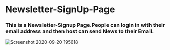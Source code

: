 # Newsletter-SignUp-Page

### This is a Newsletter-Signup Page.People can login in with their email address and then host can send News to their Email.


![Screenshot 2020-09-20 195618](https://user-images.githubusercontent.com/71431543/93716613-754b0500-fb8e-11ea-97a3-379260874ff8.png)

